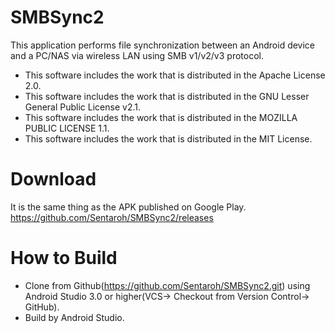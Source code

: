 # SMBSync2

This application performs file synchronization between an Android device and a PC/NAS via wireless LAN using SMB v1/v2/v3 protocol.

- This software includes the work that is distributed in the Apache License 2.0.
- This software includes the work that is distributed in the GNU Lesser General Public License v2.1.  
- This software includes the work that is distributed in the MOZILLA PUBLIC LICENSE 1.1.  
- This software includes the work that is distributed in the MIT License.

# Download

It is the same thing as the APK published on Google Play.  
https://github.com/Sentaroh/SMBSync2/releases

# How to Build

- Clone from Github(https://github.com/Sentaroh/SMBSync2.git) using Android Studio 3.0 or higher(VCS-> Checkout from Version Control-> GitHub).
- Build by Android Studio.